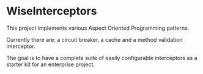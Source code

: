 # WiseInterceptors

This project implements various Aspect Oriented Programming patterns.

Currently there are: a circuit breaker, a cache and a method validation interceptor.

The goal is to have a complete suite of easily configurable interceptors as a starter kit for an enterprise project.
